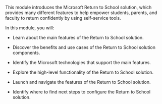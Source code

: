 This module introduces the Microsoft Return to School solution, which provides many different features to help empower students, parents, and faculty to return confidently by using self-service tools.

In this module, you will:

-   Learn about the main features of the Return to School solution.

-   Discover the benefits and use cases of the Return to School solution components.

-   Identify the Microsoft technologies that support the main features.

-   Explore the high-level functionality of the Return to School solution.

-   Launch and navigate the features of the Return to School solution.

-   Identify where to find next steps to configure the Return to School solution.
